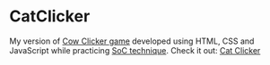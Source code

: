 # CatClicker

My version of [Cow Clicker game](http://bogost.com/games/cow_clicker/) developed using HTML, CSS and JavaScript while practicing [SoC  technique](https://medium.com/@ariel.salem1989/separation-of-concerns-essential-javascript-1e30994fa7a5). Check it out: [Cat Clicker](https://flauberjp.github.io/CatClicker/)
